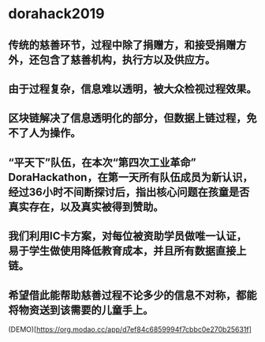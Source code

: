 # dorahack2019


## 传统的慈善环节，过程中除了捐赠方，和接受捐赠方外，还包含了慈善机构，执行方以及供应方。

## 由于过程复杂，信息难以透明，被大众检视过程效果。

## 区块链解决了信息透明化的部分，但数据上链过程，免不了人为操作。

## “平天下”队伍，在本次“第四次工业革命” DoraHackathon，在第一天所有队伍成员为新认识，经过36小时不间断探讨后，指出核心问题在孩童是否真实存在，以及真实被得到赞助。

## 我们利用IC卡方案，对每位被资助学员做唯一认证，易于学生做使用降低教育成本，并且所有数据直接上链。

## 希望借此能帮助慈善过程不论多少的信息不对称，都能将物资送到该需要的儿童手上。

(DEMO)[https://org.modao.cc/app/d7ef84c6859994f7cbbc0e270b25631f]
